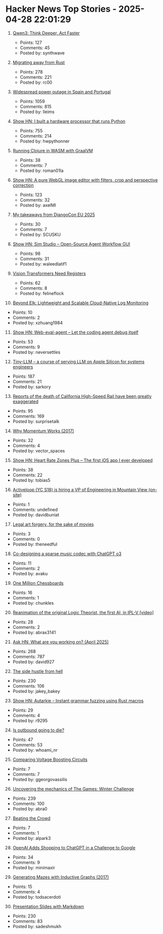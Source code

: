 # Hacker News Top Stories - 2025-04-28 22:01:29

1. [Qwen3: Think Deeper, Act Faster](https://qwenlm.github.io/blog/qwen3/)
   - Points: 127
   - Comments: 45
   - Posted by: synthwave

2. [Migrating away from Rust](https://deadmoney.gg/news/articles/migrating-away-from-rust)
   - Points: 278
   - Comments: 221
   - Posted by: rc00

3. [Widespread power outage in Spain and Portugal](https://www.bbc.com/news/live/c9wpq8xrvd9t)
   - Points: 1059
   - Comments: 815
   - Posted by: lleims

4. [Show HN: I built a hardware processor that runs Python](https://www.runpyxl.com/gpio)
   - Points: 755
   - Comments: 214
   - Posted by: hwpythonner

5. [Running Clojure in WASM with GraalVM](https://romanliutikov.com/blog/running-clojure-in-wasm)
   - Points: 38
   - Comments: 7
   - Posted by: roman01la

6. [Show HN: A pure WebGL image editor with filters, crop and perspective correction](https://github.com/xdadda/mini-photo-editor)
   - Points: 123
   - Comments: 32
   - Posted by: axelMI

7. [My takeaways from DjangoCon EU 2025](https://www.zachbellay.com/posts/djangocon-eu-2025/)
   - Points: 30
   - Comments: 7
   - Posted by: SCUSKU

8. [Show HN: Sim Studio – Open-Source Agent Workflow GUI](https://github.com/simstudioai/sim)
   - Points: 98
   - Comments: 31
   - Posted by: waleedlatif1

9. [Vision Transformers Need Registers](https://arxiv.org/abs/2309.16588)
   - Points: 62
   - Comments: 8
   - Posted by: felineflock

10. [Beyond Elk: Lightweight and Scalable Cloud-Native Log Monitoring](https://greptime.com/blogs/2025-04-24-elasticsearch-greptimedb-comparison-performance)
   - Points: 10
   - Comments: 2
   - Posted by: xzhuang1984

11. [Show HN: Web-eval-agent – Let the coding agent debug itself](https://github.com/Operative-Sh/web-eval-agent)
   - Points: 53
   - Comments: 9
   - Posted by: neversettles

12. [Tiny-LLM – a course of serving LLM on Apple Silicon for systems engineers](https://github.com/skyzh/tiny-llm)
   - Points: 187
   - Comments: 21
   - Posted by: sarkory

13. [Reports of the death of California High-Speed Rail have been greatly exaggerated](https://asteriskmag.com/issues/10/reports-of-the-death-of-california-high-speed-rail-have-been-greatly-exaggerated)
   - Points: 95
   - Comments: 169
   - Posted by: surprisetalk

14. [Why Momentum Works (2017)](https://distill.pub/2017/momentum/)
   - Points: 32
   - Comments: 4
   - Posted by: vector_spaces

15. [Show HN: Heart Rate Zones Plus – The first iOS app I ever developed](https://apps.apple.com/us/app/heart-rate-zones-plus/id6744743232)
   - Points: 38
   - Comments: 22
   - Posted by: tobias5

16. [Activeloop (YC S18) is hiring a VP of Engineering in Mountain View (on-site)](https://careers.activeloop.ai/)
   - Points: 1
   - Comments: undefined
   - Posted by: davidbuniat

17. [Legal art forgery, for the sake of movies](https://www.vanityfair.com/hollywood/2014/04/art-in-movies)
   - Points: 3
   - Comments: 0
   - Posted by: theneedful

18. [Co-designing a sparse music codec with ChatGPT o3](https://akuz.me/co-designing-a-sparse-music-codec-with-chatgpt-o3-in-one-day-my-mini-pied-piper.html)
   - Points: 11
   - Comments: 2
   - Posted by: avaku

19. [One Million Chessboards](https://eieio.games/blog/one-million-chessboards/)
   - Points: 16
   - Comments: 1
   - Posted by: chunkles

20. [Reanimation of the original Logic Theorist, the first AI, in IPL-V [video]](https://www.youtube.com/watch?v=qmE5o2ezqBg)
   - Points: 28
   - Comments: 2
   - Posted by: abrax3141

21. [Ask HN: What are you working on? (April 2025)](undefined)
   - Points: 268
   - Comments: 787
   - Posted by: david927

22. [The side hustle from hell](https://blog.jacobstechtavern.com/p/the-side-hustle-from-hell)
   - Points: 230
   - Comments: 106
   - Posted by: jakey_bakey

23. [Show HN: Autarkie – Instant grammar fuzzing using Rust macros](https://github.com/R9295/autarkie)
   - Points: 29
   - Comments: 4
   - Posted by: r9295

24. [Is outbound going to die?](https://rnikhil.com/2025/04/25/sales-outbound-ai-dead)
   - Points: 47
   - Comments: 53
   - Posted by: whoami_nr

25. [Comparing Voltage Boosting Circuits](https://blog.georgovassilis.com/2025/04/24/comparing-the-efficiency-of-dc-voltage-boost-circuits/)
   - Points: 7
   - Comments: 7
   - Posted by: ggeorgovassilis

26. [Uncovering the mechanics of The Games: Winter Challenge](https://mrwint.github.io/winter/writeup/writeup.html)
   - Points: 239
   - Comments: 100
   - Posted by: abra0

27. [Beating the Crowd](https://www.withentropy.com/blog/2025-04-21-beating_the_crowd/)
   - Points: 7
   - Comments: 1
   - Posted by: alpark3

28. [OpenAI Adds Shopping to ChatGPT in a Challenge to Google](https://www.wired.com/story/openai-adds-shopping-to-chatgpt/)
   - Points: 34
   - Comments: 9
   - Posted by: minimaxir

29. [Generating Mazes with Inductive Graphs (2017)](https://jelv.is/blog/Generating-Mazes-with-Inductive-Graphs/)
   - Points: 15
   - Comments: 4
   - Posted by: todsacerdoti

30. [Presentation Slides with Markdown](https://sli.dev)
   - Points: 230
   - Comments: 83
   - Posted by: sadeshmukh

